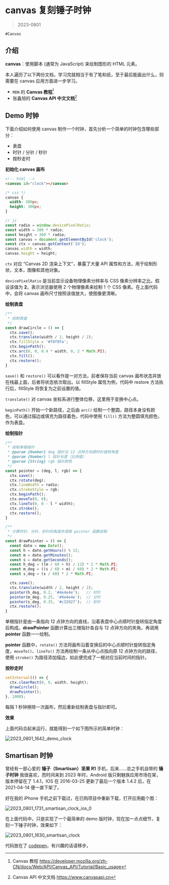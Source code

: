 # canvas 复刻锤子时钟

> 2023-0801

`#Canvas`

## 介绍
**canvas**：使用脚本 (通常为 JavaScript) 来绘制图形的 HTML 元素。

本人遍历了以下两份文档，学习完就相当于有了笔和纸，至于最后能画出什么，则需要在 canvas 应用方面进一步学习。
- `MDN` 的 **Canvas 教程**[^1]
- 张鑫旭的 **Canvas API 中文文档**[^2]

## Demo 时钟
下面介绍如何使用 canvas 制作一个时钟，首先分析一个简单的时钟包含哪些部分：
- 表盘
- 时针 / 分针 / 秒针
- 按秒走时

**初始化 canvas 画布**
```html
<!-- html -->
<canvas id="clock"></canvas>
```

```css
/* css */
canvas {
  width: 300px;
  height: 300px;
}
```

```js
// js
const radio = window.devicePixelRatio;
const width = 300 * radio;
const height = 300 * radio;
const canvas = document.getElementById('clock');
const ctx = canvas.getContext('2d');
canvas.width = width;
canvas.height = height;
```

`ctx` 对应 “Canvas 2D 渲染上下文”，暴露了大量 API 属性和方法，用于绘制形状，文本，图像和其他对象。

`devicePixelRatio` 是当前显示设备物理像素分辨率与 CSS 像素分辨率之比。假设该值为 **2**，表示浏览器使用 2 个物理像素来绘制 1 个 CSS 像素。在上面代码中，会将 canvas 画布尺寸按照该值放大，使图像更清晰。

**绘制表盘**
```js
/**
 * 绘制表盘
 */
const drawCircle = () => {
  ctx.save();
  ctx.translate(width / 2, height / 2);
  ctx.fillStyle = '#f8f9fa';
  ctx.beginPath();
  ctx.arc(0, 0, 0.4 * width, 0, 2 * Math.PI);
  ctx.fill();
  ctx.restore();
}
```

`save()` 和 `restore()` 可以看作是一对方法，前者保存当前 canvas 画布状态并放在栈最上面，后者将状态依次取出。以 fillStyle 属性为例，代码中 restore 方法执行后，fillStyle 将恢复为之前设置的值。

`translate()` 对 canvas 坐标系进行整体位移，这里用于变换中心点。

`beginPath()` 开始一个新路径，之后由 `arc()` 绘制一个整圆，路径本身没有颜色，可以通过描边或填充为路径着色，代码中使用 `fill()` 方法为整圆填充颜色，作为表盘。

**绘制指针**
```js
/**
 * 绘制单根指针
 * @param {Number} deg 指针沿 12 点钟方向顺时针旋转角度
 * @param {Number} l 指针长度（比例值）
 * @param {String} rgb 指针颜色
 */
const pointer = (deg, l, rgb) => {
  ctx.save();
  ctx.rotate(deg);
  ctx.lineWidth = radio;
  ctx.strokeStyle = rgb;
  ctx.beginPath();
  ctx.moveTo(0, 0);
  ctx.lineTo(0, 0 - l * width);
  ctx.stroke();
  ctx.restore();
}

/**
 * 计算时针、分针、秒针的角度并调用 pointer 函数绘制
 */
const drawPointer = () => {
  const date = new Date();
  const h = date.getHours() % 12;
  const m = date.getMinutes();
  const s = date.getSeconds();
  const h_deg = ((m / 60 + h) / 12) * 2 * Math.PI;
  const m_deg = ((s / 60 + m) / 60) * 2 * Math.PI;
  const s_deg = (s / 60) * 2 * Math.PI;

  ctx.save();
  ctx.translate(width / 2, height / 2);
  pointer(h_deg, 0.2, '#4e4e4e');   // 时针
  pointer(m_deg, 0.25, '#4e4e4e');  // 分针
  pointer(s_deg, 0.35, '#c32927');  // 秒针
  ctx.restore();
}
```

单根指针是由一条指向 12 点钟方向的直线，沿着表盘中心点顺时针旋转指定角度后构成。**drawPointer** 函数计算出三根指针各自与 12 点钟方向的夹角，再调用 **pointer** 函数一一绘制。

**pointer** 函数中，`rotate()` 方法将画布沿着变换后的中心点顺时针旋转指定角度，`moveTo()`、`lineTo()` 方法再绘制一条从中心点指向原 12 点钟方向的路径，使用 `stroke()` 为路径添加描边，如此便完成了一根对应当前时间的指针。

**按秒走时**
```js
setInterval(() => {
  ctx.clearRect(0, 0, width, height);
  drawCircle();
  drawPointer();
}, 1000);
```

每隔 1 秒钟擦除一次画布，然后重新绘制表盘与指针即可。

**效果**

上面代码合起来运行，就能得到一个如下图所示的简单时钟：

![2023_0801_1642_demo_clock](http://md.bingmax.xyz/2023_0801_1642_demo_clock.png)

## Smartisan 时钟
曾经有一部心爱的 **锤子（Smartisan）坚果 R1** 手机，后来……总之手机自带的 **锤子时钟** 我很喜欢，而时间来到 2023 年时，Android 版只剩魅族应用市场在架，版本停留在了 1.4.1，IOS 在 2016-03-25 更新了最后一个版本 1.4.2 后，在 2021-04-14 便一直下架了。

好在我的 iPhone 手机之前下载过，在已购项目中重新下载，打开应用截个图：

![2023_0801_1731_smartisan_clock_ios_0](http://md.bingmax.xyz/2023_0801_1731_smartisan_clock_ios_0.jpg)

在上面代码中，只是实现了一个最简单的 demo 版时钟，现在加一点点细节，复刻一下锤子时钟，效果如下：

![2023_0801_1630_smartisan_clock](http://md.bingmax.xyz/2023_0801_1630_smartisan_clock.png)

代码放在了 [codepen](https://codepen.io/bingmax/full/PoxXqJm)，有兴趣的话请移步。


[^1]: Canvas 教程
https://developer.mozilla.org/zh-CN/docs/Web/API/Canvas_API/Tutorial/Basic_usage

[^2]: Canvas API 中文文档
https://www.canvasapi.cn
